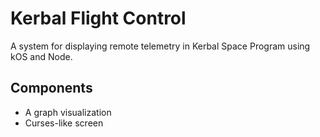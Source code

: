# Kerbal Flight Control

A system for displaying remote telemetry in Kerbal Space Program using kOS and Node.

## Components

- A graph visualization
- Curses-like screen
